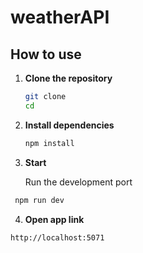 # weatherAPI

## How to use

1. **Clone the repository**

   ```bash
   git clone
   cd
   ```

2. **Install dependencies**

   ```bash
   npm install
   ```

3. **Start**

   Run the development port

```bash
 npm run dev
```

4. **Open app link**

```bash
http://localhost:5071
```
